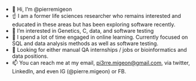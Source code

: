 - 👋 Hi, I’m @pierremigeon
- ☝️  I am a former life sciences researcher who remains interested and educated in these areas but has been exploring software recently.
- 👀 I’m interested in Genetics, C, data, and software testing
- 🌱 I spend a lot of time engaged in online learning. Currently focused on SQL and data analysis methods as well as software testing.
- 💞️ Looking for either manual QA internships / jobs or bioinformatics and data positions. 
- 📫 You can reach me at my email, pi3rre.migeon@gmail.com, via twitter, LinkedIn, and even IG (@pierre.migeon) or FB. 

<!---
pierremigeon/pierremigeon is a ✨ special ✨ repository because its `README.md` (this file) appears on your GitHub profile.
You can click the Preview link to take a look at your changes.
--->
